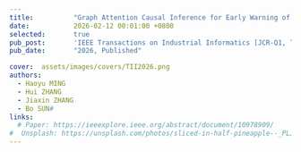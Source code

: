 ```yaml
---
title:          "Graph Attention Causal Inference for Early Warning of Hydrogen Safety Faults"
date:           2026-02-12 00:01:00 +0800
selected:       true
pub_post:       'IEEE Transactions on Industrial Informatics [JCR-Q1, TOP, IF=9.9]'
pub_date:       "2026, Published"

cover:  assets/images/covers/TII2026.png
authors:
  - Haoyu MING
  - Hui ZHANG
  - Jiaxin ZHANG
  - Bo SUN#
links:
  # Paper: https://ieeexplore.ieee.org/abstract/document/10978909/
#  Unsplash: https://unsplash.com/photos/sliced-in-half-pineapple--_PLJZmHZzk
---
```

